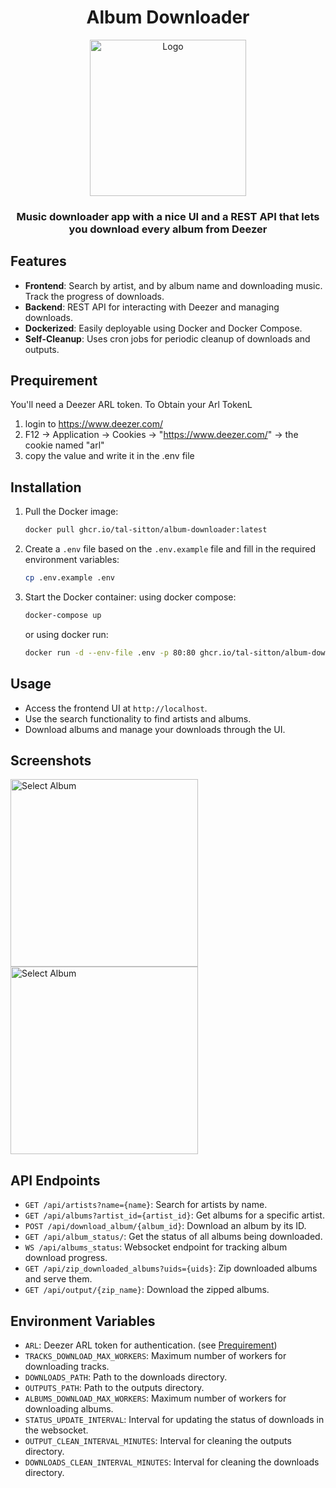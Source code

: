 <div align="center"> 
<h1>Album Downloader</h1>

<img alt="Logo" height="250px" width="250px" src="https://github.com/tal-sitton/Deezer-Album-Downloader/blob/master/frontend/public/icon.png?raw=true"/>

<h3>Music downloader app with a nice UI and a REST API that lets you download every album from Deezer</h3>
</div>

## Features

- **Frontend**: Search by artist, and by album name and downloading music. Track the progress of downloads.
- **Backend**: REST API for interacting with Deezer and managing downloads.
- **Dockerized**: Easily deployable using Docker and Docker Compose.
- **Self-Cleanup**: Uses cron jobs for periodic cleanup of downloads and outputs.

## Prequirement

You'll need a Deezer ARL token.
To Obtain your Arl TokenL

1. login to https://www.deezer.com/
2. F12 → Application → Cookies → "https://www.deezer.com/" → the cookie named "arl"
3. copy the value and write it in the .env file

## Installation

1. Pull the Docker image:
    ```sh
    docker pull ghcr.io/tal-sitton/album-downloader:latest
    ```

2. Create a `.env` file based on the `.env.example` file and fill in the required environment variables:
    ```sh
    cp .env.example .env
    ```

3. Start the Docker container:
   using docker compose:
    ```sh
    docker-compose up
    ```
   or using docker run:
    ```sh
    docker run -d --env-file .env -p 80:80 ghcr.io/tal-sitton/album-downloader:latest
    ```

## Usage

- Access the frontend UI at `http://localhost`.
- Use the search functionality to find artists and albums.
- Download albums and manage your downloads through the UI.

## Screenshots

<img alt="Select Album" height="300px" src="https://github.com/tal-sitton/Deezer-Album-Downloader/blob/master/docs/Select Album.png?raw=true"/>
<img alt="Select Album" height="300px" src="https://github.com/tal-sitton/Deezer-Album-Downloader/blob/master/docs/Download Album.png?raw=true"/>

## API Endpoints

- `GET /api/artists?name={name}`: Search for artists by name.
- `GET /api/albums?artist_id={artist_id}`: Get albums for a specific artist.
- `POST /api/download_album/{album_id}`: Download an album by its ID.
- `GET /api/album_status/`: Get the status of all albums being downloaded.
- `WS /api/albums_status`: Websocket endpoint for tracking album download progress.
- `GET /api/zip_downloaded_albums?uids={uids}`: Zip downloaded albums and serve them.
- `GET /api/output/{zip_name}`: Download the zipped albums.

## Environment Variables

- `ARL`: Deezer ARL token for authentication. (see [Prequirement](#prequirement))
- `TRACKS_DOWNLOAD_MAX_WORKERS`: Maximum number of workers for downloading tracks.
- `DOWNLOADS_PATH`: Path to the downloads directory.
- `OUTPUTS_PATH`: Path to the outputs directory.
- `ALBUMS_DOWNLOAD_MAX_WORKERS`: Maximum number of workers for downloading albums.
- `STATUS_UPDATE_INTERVAL`: Interval for updating the status of downloads in the websocket.
- `OUTPUT_CLEAN_INTERVAL_MINUTES`: Interval for cleaning the outputs directory.
- `DOWNLOADS_CLEAN_INTERVAL_MINUTES`: Interval for cleaning the downloads directory.

